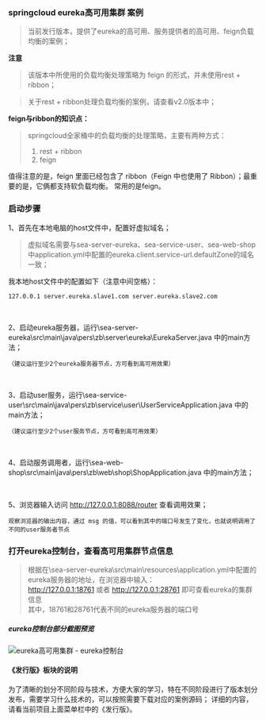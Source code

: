 ### springcloud eureka高可用集群 案例
> 当前发行版本，提供了eureka的高可用、服务提供者的高可用、feign负载均衡的案例；

 **注意** 
> 该版本中所使用的负载均衡处理策略为 feign 的形式，并未使用rest + ribbon；

> 关于rest + ribbon处理负载均衡的案例，请查看v2.0版本中；

 **feign与ribbon的知识点：** 
> springcloud全家桶中的负载均衡的处理策略，主要有两种方式：
> 1. rest + ribbon 
> 2. feign

值得注意的是，feign 里面已经包含了 ribbon（Feign 中也使用了 Ribbon）；最重要的是，它俩都支持软负载均衡。
常用的是feign。

### 启动步骤
1、首先在本地电脑的host文件中，配置好虚拟域名；
> 虚拟域名需要与sea-server-eureka、sea-service-user、sea-web-shop中application.yml中配置的eureka.client.service-url.defaultZone的域名一致；
 
我本地host文件中的配置如下（注意中间空格）：
```
127.0.0.1 server.eureka.slave1.com server.eureka.slave2.com
```
<br/>

2、启动eureka服务器，运行\sea-server-eureka\src\main\java\pers\zb\server\eureka\EurekaServer.java 中的main方法；
```
（建议运行至少2个eureka服务器节点，方可看到高可用效果）
```
<br/>

3、启动user服务，运行\sea-service-user\src\main\java\pers\zb\service\user\UserServiceApplication.java 中的main方法；
```
（建议运行至少2个user服务节点，方可看到高可用效果）
```
<br/>

4、启动服务调用者，运行\sea-web-shop\src\main\java\pers\zb\web\shop\ShopApplication.java 中的main方法；

<br/>

5、浏览器输入访问 http://127.0.0.1:8088/router 查看调用效果；
```
观察浏览器的输出内容，通过 msg 的值，可以看到其中的端口号发生了变化，也就说明调用了不同的user服务者节点
```

### 打开eureka控制台，查看高可用集群节点信息
> 根据在\sea-server-eureka\src\main\resources\application.yml中配置的eureka服务器的地址，在浏览器中输入：
<br/> http://127.0.0.1:18761 或者 http://127.0.0.1:28761 即可查看eureka的集群信息
<br/> 其中，18761和28761代表不同的eureka服务器的端口号

##### eureka控制台部分截图预览
![eureka高可用集群 - eureka控制台](https://gitee.com/uploads/images/2018/0315/215805_8e66620b_341760.jpeg "eureka高可用集群 - eureka控制台.jpg")

#### 《发行版》板块的说明
为了清晰的划分不同阶段与技术，方便大家的学习，特在不同阶段进行了版本划分发布，需要学习什么技术的，可以按照需要下载对应的案例源码；
详细的内容，请看当前项目上面菜单栏中的《发行版》。


